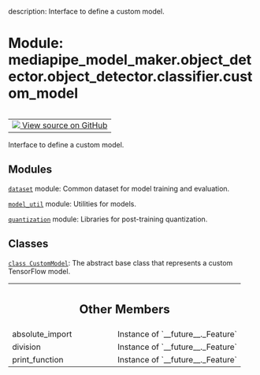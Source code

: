 description: Interface to define a custom model.

<div itemscope itemtype="http://developers.google.com/ReferenceObject">
<meta itemprop="name" content="mediapipe_model_maker.object_detector.object_detector.classifier.custom_model" />
<meta itemprop="path" content="Stable" />
<meta itemprop="property" content="absolute_import"/>
<meta itemprop="property" content="division"/>
<meta itemprop="property" content="print_function"/>
</div>

# Module: mediapipe_model_maker.object_detector.object_detector.classifier.custom_model

<!-- Insert buttons and diff -->

<table class="tfo-notebook-buttons tfo-api nocontent" align="left">
<td>
  <a target="_blank" href="https://github.com/google/mediapipe/tree/master/mediapipe/model_maker/python/core/tasks/custom_model.py">
    <img src="https://www.tensorflow.org/images/GitHub-Mark-32px.png" />
    View source on GitHub
  </a>
</td>
</table>



Interface to define a custom model.



## Modules

[`dataset`](../../../../mediapipe_model_maker/quantization/ds.md) module: Common dataset for model training and evaluation.

[`model_util`](../../../../mediapipe_model_maker/object_detector/object_detector/model_util.md) module: Utilities for models.

[`quantization`](../../../../mediapipe_model_maker/quantization.md) module: Libraries for post-training quantization.

## Classes

[`class CustomModel`](../../../../mediapipe_model_maker/object_detector/object_detector/classifier/custom_model/CustomModel.md): The abstract base class that represents a custom TensorFlow model.



<!-- Tabular view -->
 <table class="responsive fixed orange">
<colgroup><col width="214px"><col></colgroup>
<tr><th colspan="2"><h2 class="add-link">Other Members</h2></th></tr>

<tr>
<td>
absolute_import<a id="absolute_import"></a>
</td>
<td>
Instance of `__future__._Feature`
</td>
</tr><tr>
<td>
division<a id="division"></a>
</td>
<td>
Instance of `__future__._Feature`
</td>
</tr><tr>
<td>
print_function<a id="print_function"></a>
</td>
<td>
Instance of `__future__._Feature`
</td>
</tr>
</table>

